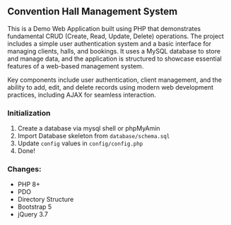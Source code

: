 ## Convention Hall Management System

This is a Demo Web Application built using PHP that demonstrates fundamental CRUD (Create, Read, Update, Delete) operations. The project includes a simple user authentication system and a basic interface for managing clients, halls, and bookings. It uses a MySQL database to store and manage data, and the application is structured to showcase essential features of a web-based management system.

Key components include user authentication, client management, and the ability to add, edit, and delete records using modern web development practices, including AJAX for seamless interaction.

### Initialization

1. Create a database via mysql shell or phpMyAmin
2. Import Database skeleton from `database/schema.sql`
3. Update `config` values in `config/config.php`
4. Done!

### Changes:

-   PHP 8+
-   PDO
-   Directory Structure
-   Bootstrap 5
-   jQuery 3.7
